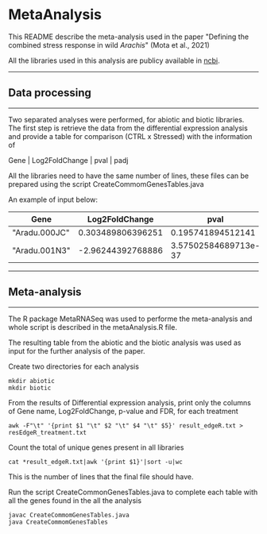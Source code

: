 # MetaAnalysis
This README describe the meta-analysis used in the paper "Defining the combined stress response in wild *Arachis*" (Mota et al., 2021)

All the libraries used in this analysis are publicy available in [ncbi](https://www.ncbi.nlm.nih.gov/bioproject/?term=PRJNA284674).

---
## Data processing 
---
Two separated analyses were performed, for abiotic and biotic libraries. 
The first step is retrieve the data from the differential expression analysis and provide a table for comparison (CTRL x Stressed) with the information of 

Gene | Log2FoldChange | pval | padj

All the libraries need to have the same number of lines, these files can be prepared using the script CreateCommomGenesTables.java

An example of input below: 

Gene | Log2FoldChange | pval | padj
------------ | ------------- | ------------- | -------------
"Aradu.000JC" | 0.303489806396251 | 0.195741894512141 | 0.326509606375421|
"Aradu.001N3" | -2.96244392768886 | 3.57502584689713e-37 | 6.9031995153895e-36

---
## Meta-analysis
---

The R package MetaRNASeq was used to performe the meta-analysis and whole script is described in the metaAnalysis.R file. 

The resulting table from the abiotic and the biotic analysis was used as input for the further analysis of the paper.

Create two directories for each analysis

```
mkdir abiotic
mkdir biotic
```
From the results of Differential expression analysis, print only the columns of Gene name, Log2FoldChange, p-value and FDR, for each treatment

```
awk -F"\t" '{print $1 "\t" $2 "\t" $4 "\t" $5}' result_edgeR.txt > resEdgeR_treatment.txt
```
Count the total of unique genes present in all libraries 
```
cat *result_edgeR.txt|awk '{print $1}'|sort -u|wc
```
This is the number of lines that the final file should have. 

Run the script CreateCommonGenesTables.java to complete each table with all the genes found in the all the analysis

```
javac CreateCommomGenesTables.java
java CreateCommomGenesTables
```





